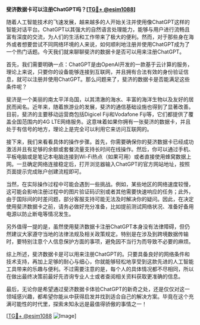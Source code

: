**斐济数据卡可以注册ChatGPT吗？[[TG💪+ @esim1088](https://t.me/s/esim1088)]**

随着人工智能技术的飞速发展，越来越多的人开始关注并使用像ChatGPT这样的智能对话平台。ChatGPT以其强大的自然语言处理能力，能够与用户进行流畅且富有深度的交流，为人们的生活和工作带来了极大的便利。然而，对于那些身在海外或者想要尝试不同网络环境的人来说，如何顺利地注册并使用ChatGPT成为了一个热门话题。今天我们就来聊聊斐济的数据卡是否可以用来注册ChatGPT。

首先，我们需要明确一点：ChatGPT是由OpenAI开发的一款基于云计算的服务，理论上来说，只要你的设备能够连接到互联网，并且拥有合法有效的身份验证信息，就可以注册并使用ChatGPT。那么问题来了，斐济的数据卡是否能满足这些条件呢？

斐济是一个美丽的南太平洋岛国，以其清澈的海水、丰富的海洋生物以及友好的居民而闻名。近年来，随着旅游业的发展，斐济的通信基础设施也得到了显著改善。目前，斐济的主要移动运营商包括Digicel Fiji和Vodafone Fiji等，它们都提供了覆盖全国范围内的4G LTE网络服务。这意味着如果你拥有一张斐济的数据卡，并且处于有信号的地方，理论上是完全可以利用它来访问互联网的。

接下来，我们来看看具体的操作步骤。首先，你需要确保你的斐济数据卡已经成功激活并且有足够的余额或套餐流量支持长时间在线操作。然后，你可以通过手机、平板电脑或是笔记本电脑连接到Wi-Fi热点（如果可用）或者直接使用蜂窝数据上网。一旦确定网络连接稳定后，打开浏览器输入ChatGPT的官方网站地址，按照页面提示完成账户创建流程即可。

当然，在实际操作过程中可能会遇到一些挑战。例如，某些地区的网络速度较慢，这可能会影响注册过程中的图片验证码识别或者其他需要快速响应的任务；此外，由于国际间的时差问题，部分客服支持可能无法及时解决你的疑问。因此，在决定使用斐济数据卡之前，请务必做好充分准备，比如提前测试网络状况、准备好备用电源以防止断电等情况发生。

另外值得一提的是，虽然使用斐济数据卡注册ChatGPT本身没有法律障碍，但仍然建议大家遵守当地的法律法规及相关政策规定。特别是在涉及到跨境数据传输时，要特别注意个人信息保护方面的事项，避免因不当行为而导致不必要的麻烦。

综上所述，斐济数据卡是可以用来注册ChatGPT的。只要具备良好的网络条件和技术支持，再加上足够的耐心与细心，你就能够轻松地享受到这款先进的人工智能工具带来的乐趣与便利。不过需要注意的是，每个人的具体情况都不尽相同，所以在做出最终决策前最好先咨询专业人士或者查阅相关资料获取更准确的信息。

最后，无论你是希望通过斐济数据卡体验ChatGPT的新奇之处，还是仅仅对这一领域感兴趣，都希望你能从中获得启发并找到适合自己的解决方案。毕竟在这个充满可能性的时代里，探索未知永远是最值得骄傲的事情之一！

[[TG💪+ @esim1088](https://t.me/s/esim1088) ![Image](https://i.postimg.cc/4NQfJmqS/Snipaste-2025-05-13-00-14-12.png)]